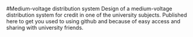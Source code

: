 #Medium-voltage distribution system
Design of a medium-voltage distribution system for credit in one of the university subjects. Published here to get you used to using github and because of easy access and sharing with university friends.

